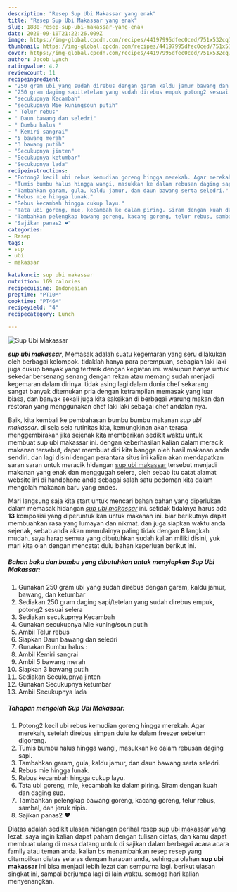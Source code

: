 ```yaml
---
description: "Resep Sup Ubi Makassar yang enak"
title: "Resep Sup Ubi Makassar yang enak"
slug: 1880-resep-sup-ubi-makassar-yang-enak
date: 2020-09-10T21:22:26.009Z
image: https://img-global.cpcdn.com/recipes/44197995dfec0ced/751x532cq70/sup-ubi-makassar-foto-resep-utama.jpg
thumbnail: https://img-global.cpcdn.com/recipes/44197995dfec0ced/751x532cq70/sup-ubi-makassar-foto-resep-utama.jpg
cover: https://img-global.cpcdn.com/recipes/44197995dfec0ced/751x532cq70/sup-ubi-makassar-foto-resep-utama.jpg
author: Jacob Lynch
ratingvalue: 4.2
reviewcount: 11
recipeingredient:
- "250 gram ubi yang sudah direbus dengan garam kaldu jamur bawang dan ketumbar"
- "250 gram daging sapitetelan yang sudah direbus empuk potong2 sesuai selera"
- "secukupnya Kecambah"
- "secukupnya Mie kuningsoun putih"
- " Telur rebus"
- " Daun bawang dan seledri"
- " Bumbu halus "
- " Kemiri sangrai"
- "5 bawang merah"
- "3 bawang putih"
- "Secukupnya jinten"
- "Secukupnya ketumbar"
- "Secukupnya lada"
recipeinstructions:
- "Potong2 kecil ubi rebus kemudian goreng hingga merekah. Agar merekah, setelah direbus simpan dulu ke dalam freezer sebelum digoreng."
- "Tumis bumbu halus hingga wangi, masukkan ke dalam rebusan daging sapi."
- "Tambahkan garam, gula, kaldu jamur, dan daun bawang serta seledri."
- "Rebus mie hingga lunak."
- "Rebus kecambah hingga cukup layu."
- "Tata ubi goreng, mie, kecambah ke dalam piring. Siram dengan kuah dan daging sup."
- "Tambahkan pelengkap bawang goreng, kacang goreng, telur rebus, sambal, dan jeruk nipis."
- "Sajikan panas2 ❤️"
categories:
- Resep
tags:
- sup
- ubi
- makassar

katakunci: sup ubi makassar 
nutrition: 169 calories
recipecuisine: Indonesian
preptime: "PT10M"
cooktime: "PT46M"
recipeyield: "4"
recipecategory: Lunch

---
```



![Sup Ubi Makassar](https://img-global.cpcdn.com/recipes/44197995dfec0ced/751x532cq70/sup-ubi-makassar-foto-resep-utama.jpg)

<b><i>sup ubi makassar</i></b>, Memasak adalah suatu kegemaran yang seru dilakukan oleh berbagai kelompok. tidaklah hanya para perempuan, sebagian laki laki juga cukup banyak yang tertarik dengan kegiatan ini. walaupun hanya untuk sekedar bersenang senang dengan rekan atau memang sudah menjadi kegemaran dalam dirinya. tidak asing lagi dalam dunia chef sekarang sangat banyak ditemukan pria dengan ketrampilan memasak yang luar biasa, dan banyak sekali juga kita saksikan di berbagai warung makan dan restoran yang menggunakan chef laki laki sebagai chef andalan nya.



Baik, kita kembali ke pembahasan bumbu bumbu makanan <i>sup ubi makassar</i>. di sela sela rutinitas kita, kemungkinan akan terasa menggembirakan jika sejenak kita memberikan sedikit waktu untuk membuat sup ubi makassar ini. dengan keberhasilan kalian dalam meracik makanan tersebut, dapat membuat diri kita bangga oleh hasil makanan anda sendiri. dan lagi disini dengan perantara situs ini kalian akan mendapatkan saran saran untuk meracik hidangan <u>sup ubi makassar</u> tersebut menjadi makanan yang enak dan menggugah selera, oleh sebab itu catat alamat website ini di handphone anda sebagai salah satu pedoman kita dalam mengolah makanan baru yang endes.


Mari langsung saja kita start untuk mencari bahan bahan yang diperlukan dalam memasak hidangan <u><i>sup ubi makassar</i></u> ini. setidak tidaknya harus ada <b>13</b> komposisi yang diperuntuk kan untuk makanan ini. biar berikutnya dapat membuahkan rasa yang lumayan dan nikmat. dan juga siapkan waktu anda sejenak, sebab anda akan memulainya paling tidak dengan <b>8</b> langkah mudah. saya harap semua yang dibutuhkan sudah kalian miliki disini, yuk mari kita olah dengan mencatat dulu bahan keperluan berikut ini.

<!--inarticleads1-->

##### Bahan baku dan bumbu yang dibutuhkan untuk menyiapkan Sup Ubi Makassar:

1. Gunakan 250 gram ubi yang sudah direbus dengan garam, kaldu jamur, bawang, dan ketumbar
1. Sediakan 250 gram daging sapi/tetelan yang sudah direbus empuk, potong2 sesuai selera
1. Sediakan secukupnya Kecambah
1. Gunakan secukupnya Mie kuning/soun putih
1. Ambil  Telur rebus
1. Siapkan  Daun bawang dan seledri
1. Gunakan  Bumbu halus :
1. Ambil  Kemiri sangrai
1. Ambil 5 bawang merah
1. Siapkan 3 bawang putih
1. Sediakan Secukupnya jinten
1. Gunakan Secukupnya ketumbar
1. Ambil Secukupnya lada




<!--inarticleads2-->

##### Tahapan mengolah Sup Ubi Makassar:

1. Potong2 kecil ubi rebus kemudian goreng hingga merekah. Agar merekah, setelah direbus simpan dulu ke dalam freezer sebelum digoreng.
1. Tumis bumbu halus hingga wangi, masukkan ke dalam rebusan daging sapi.
1. Tambahkan garam, gula, kaldu jamur, dan daun bawang serta seledri.
1. Rebus mie hingga lunak.
1. Rebus kecambah hingga cukup layu.
1. Tata ubi goreng, mie, kecambah ke dalam piring. Siram dengan kuah dan daging sup.
1. Tambahkan pelengkap bawang goreng, kacang goreng, telur rebus, sambal, dan jeruk nipis.
1. Sajikan panas2 ❤️




Diatas adalah sedikit ulasan hidangan perihal resep <u>sup ubi makassar</u> yang lezat. saya ingin kalian dapat paham dengan tulisan diatas, dan kamu dapat membuat ulang di masa datang untuk di sajikan dalam berbagai acara acara family atau teman anda. kalian bs menambahkan resep resep yang ditampilkan diatas selaras dengan harapan anda, sehingga olahan <b>sup ubi makassar</b> ini bisa menjadi lebih lezat dan sempurna lagi. berikut ulasan singkat ini, sampai berjumpa lagi di lain waktu. semoga hari kalian menyenangkan.

